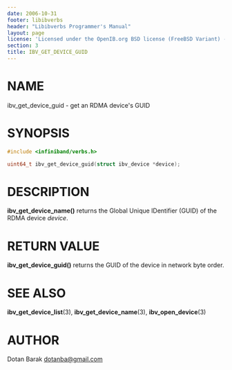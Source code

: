 ```yaml
---
date: 2006-10-31
footer: libibverbs
header: "Libibverbs Programmer's Manual"
layout: page
license: 'Licensed under the OpenIB.org BSD license (FreeBSD Variant) - See COPYING.md'
section: 3
title: IBV_GET_DEVICE_GUID
---
```


# NAME

ibv_get_device_guid - get an RDMA device's GUID

# SYNOPSIS

```c
#include <infiniband/verbs.h>

uint64_t ibv_get_device_guid(struct ibv_device *device);
```

# DESCRIPTION

**ibv_get_device_name()** returns the Global Unique IDentifier (GUID) of the
RDMA device *device*.

# RETURN VALUE

**ibv_get_device_guid()** returns the GUID of the device in network byte
order.

# SEE ALSO

**ibv_get_device_list**(3),
**ibv_get_device_name**(3),
**ibv_open_device**(3)

# AUTHOR

Dotan Barak <dotanba@gmail.com>
